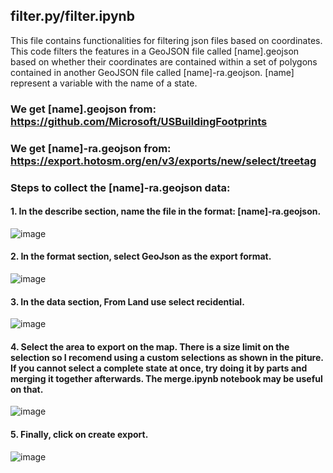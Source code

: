 ## filter.py/filter.ipynb
This file contains functionalities for filtering json files based on coordinates. This code filters the features in a GeoJSON file called [name].geojson based on whether their coordinates are contained within a set of polygons contained in another GeoJSON file called [name]-ra.geojson. [name] represent a variable with the name of a state.

  ### We get [name].geojson from: https://github.com/Microsoft/USBuildingFootprints
  ### We get [name]-ra.geojson from: https://export.hotosm.org/en/v3/exports/new/select/treetag
  
  ### Steps to collect the [name]-ra.geojson data:
  
  #### 1. In the describe section, name the file in the format: [name]-ra.geojson.
  <p align="left"> 
  
  ![image](https://user-images.githubusercontent.com/98301213/218215037-5aa401b9-f3a6-43df-9b70-2237112ef270.png) 
  
  </p>
    
  #### 2.  In the format section, select GeoJson as the export format.
  <p align="left">   
  
  ![image](https://user-images.githubusercontent.com/98301213/218215074-520b4244-4b6f-4479-a25a-eab18246c0a0.png)
    
  </p> 

  #### 3. In the data section, From Land use select recidential.
  <p align="left">
  
  ![image](https://user-images.githubusercontent.com/98301213/218215125-c65b7244-15f9-430b-bd97-2fd4e491d029.png)
    
  </p> 
  
  #### 4. Select the area to export on the map. There is a size limit on the selection so I recomend using a custom selections as shown in the piture. If you cannot select a complete state at once, try doing it by parts and merging it together afterwards. The merge.ipynb notebook may be useful on that.
  <p align="left">
  
  ![image](https://user-images.githubusercontent.com/98301213/218218832-e20a3670-4d9d-4acc-993f-2c9050233a22.png)

  </p>
  
  #### 5. Finally, click on create export.
  <p align="left">
    
  ![image](https://user-images.githubusercontent.com/98301213/218215210-e5af7159-f008-4634-8a67-3be533d39368.png)
    
  </p>
